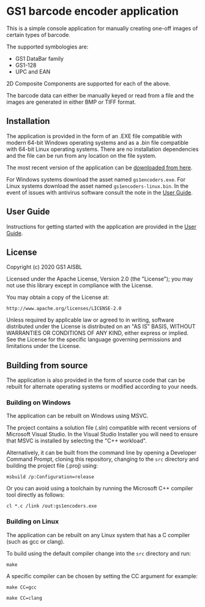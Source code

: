 GS1 barcode encoder application
===============================

This is a simple console application for manually creating one-off images of certain types of barcode.

The supported symbologies are:

* GS1 DataBar family
* GS1-128
* UPC and EAN

2D Composite Components are supported for each of the above.

The barcode data can either be manually keyed or read from a file and the images are generated in either BMP or TIFF format.


Installation
------------

The application is provided in the form of an .EXE file compatible with modern 64-bit Windows operating systems and as a .bin file compatible with 64-bit Linux operating systems. There are no installation dependencies and the file can be run from any location on the file system.

The most recent version of the application can be [downloaded from here](https://github.com/gs1/gs1-encoders/releases/latest).

For Windows systems download the asset named `gs1encoders.exe`. For Linux systems download the asset named `gs1encoders-linux.bin`. In the event of issues with antivirus software consult the note in the [User Guide](https://github.com/gs1/gs1-encoders/wiki/User-Guide).


User Guide
----------

Instructions for getting started with the application are provided in the [User Guide](https://github.com/gs1/gs1-encoders/wiki/User-Guide).


License
-------

Copyright (c) 2020 GS1 AISBL

Licensed under the Apache License, Version 2.0 (the "License"); you may not use
this library except in compliance with the License.

You may obtain a copy of the License at:

    http://www.apache.org/licenses/LICENSE-2.0

Unless required by applicable law or agreed to in writing, software distributed
under the License is distributed on an "AS IS" BASIS, WITHOUT WARRANTIES OR
CONDITIONS OF ANY KIND, either express or implied. See the License for the
specific language governing permissions and limitations under the License.


Building from source
--------------------

The application is also provided in the form of source code that can be rebuilt for alternate operating systems or modified according to your needs.


### Building on Windows

The application can be rebuilt on Windows using MSVC.

The project contains a solution file (.sln) compatible with recent versions of Microsoft Visual Studio. In the Visual Studio Installer you will need to ensure that MSVC is installed by selecting the "C++ workload".

Alternatively, it can be built from the command line by opening a Developer Command Prompt, cloning this repository, changing to the `src` directory and building the project file (.proj) using:

    msbuild /p:Configuration=release

Or you can avoid using a toolchain by running the Microsoft C++ compiler tool directly as follows:

    cl *.c /link /out:gs1encoders.exe


### Building on Linux

The application can be rebuilt on any Linux system that has a C compiler (such as gcc or clang).

To build using the default compiler change into the `src` directory and run:

    make

A specific compiler can be chosen by setting the CC argument for example:

    make CC=gcc

    make CC=clang
